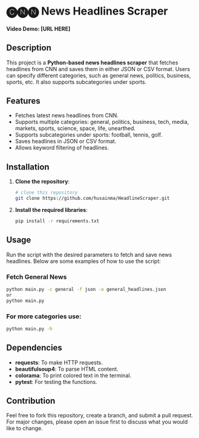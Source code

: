 # 🅒🅝🅝 News Headlines Scraper
#### Video Demo: [URL HERE]

## Description
This project is a **Python-based news headlines scraper** that fetches headlines from CNN and saves them in either JSON or CSV format. Users can specify different categories, such as general news, politics, business, sports, etc. It also supports subcategories under sports.

## Features
- Fetches latest news headlines from CNN.
- Supports multiple categories: general, politics, business, tech, media, markets, sports, science, space, life, unearthed.
- Supports subcategories under sports: football, tennis, golf.
- Saves headlines in JSON or CSV format.
- Allows keyword filtering of headlines.

## Installation
1. **Clone the repository**:
    ```bash
    # clone this repository
    git clone https://github.com/husainma/HeadlineScraper.git
    ```

2. **Install the required libraries**:
    ```bash
    pip install -r requirements.txt
    ```

## Usage
Run the script with the desired parameters to fetch and save news headlines. Below are some examples of how to use the script:

### Fetch General News
```bash
python main.py -c general -f json -o general_headlines.json
or
python main.py
```

### For more categories use:
```bash
python main.py -h
```
## Dependencies
- **requests**: To make HTTP requests.
- **beautifulsoup4**: To parse HTML content.
- **colorama**: To print colored text in the terminal.
- **pytest**: For testing the functions.

## Contribution
Feel free to fork this repository, create a branch, and submit a pull request. For major changes, please open an issue first to discuss what you would like to change.
